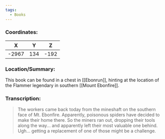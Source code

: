 ```yaml
---
tags:
  - Books
---
```


### Coordinates:
| **X** | **Y**| **Z** |
|:-----:|:----:|:-----:|
|-2967  |134   |-192  |

### Location/Summary:
This book can be found in a chest in [[Ebonrun]], hinting at the location of the Flammer legendary in southern [[Mount Ebonfire]].

### Transcription:
> The workers came back today from the mineshaft on the southern face of Mt. Ebonfire. Apparently, poisonous spiders have decided to make their home there. So the miners ran out, dropping their tools along the way... and apparently left their most valuable one behind. Ugh... getting a replacement of one of those might be a challenge.




